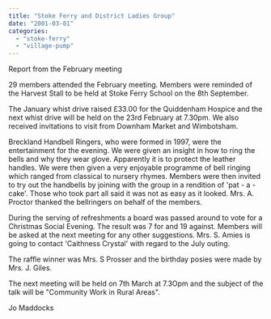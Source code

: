 ```yaml
---
title: "Stoke Ferry and District Ladies Group"
date: "2001-03-01"
categories: 
  - "stoke-ferry"
  - "village-pump"
---
```


Report from the February meeting

29 members attended the February meeting. Members were reminded of the Harvest Stall to be held at Stoke Ferry School on the 8th September.

The January whist drive raised £33.00 for the Quiddenham Hospice and the next whist drive will be held on the 23rd February at 7.30pm. We also received invitations to visit from Downham Market and Wimbotsham.

Breckland Handbell Ringers, who were formed in 1997, were the entertainment for the evening. We were given an insight in how to ring the bells and why they wear glove. Apparently it is to protect the leather handles. We were then given a very enjoyable programme of bell ringing which ranged from classical to nursery rhymes. Members were then invited to try out the handbells by joining with the group in a rendition of 'pat - a - cake'. Those who took part all said it was not as easy as it looked. Mrs. A. Proctor thanked the bellringers on behalf of the members.

During the serving of refreshments a board was passed around to vote for a Christmas Social Evening. The result was 7 for and 19 against. Members will be asked at the next meeting for any other suggestions. Mrs. S. Amies is going to contact 'Caithness Crystal' with regard to the July outing.

The raffle winner was Mrs. S Prosser and the birthday posies were made by Mrs. J. Giles.

The next meeting will be held on 7th March at 7.3Opm and the subject of the talk will be "Community Work in Rural Areas".

Jo Maddocks
